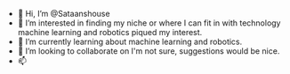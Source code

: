 - 👋 Hi, I’m @Sataanshouse
- 👀 I’m interested in finding my niche or where I can fit in with technology machine learning and robotics piqued my interest.
- 🌱 I’m currently learning about machine learning and robotics.
- 💞️ I’m looking to collaborate on I'm not sure, suggestions would be nice.
- 📫 

<!---
Sataanshouse/Sataanshouse is a ✨ special ✨ repository because its `README.md` (this file) appears on your GitHub profile.
You can click the Preview link to take a look at your changes.
--->
